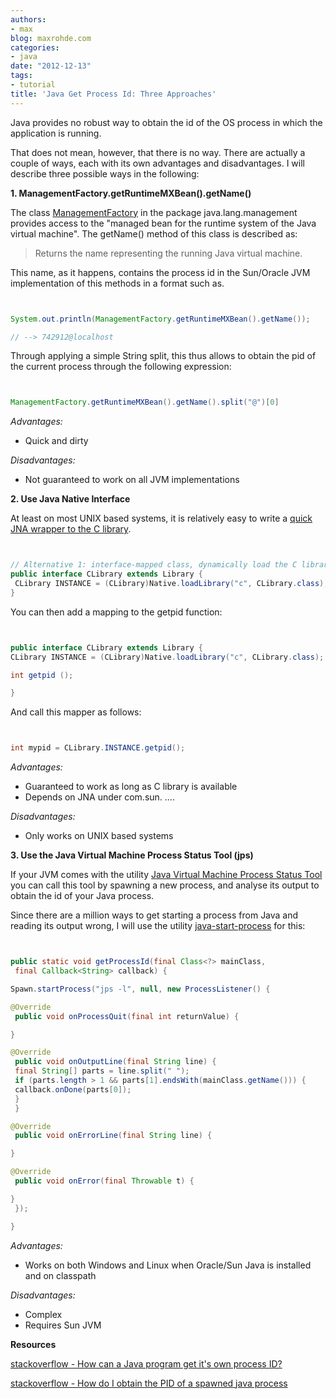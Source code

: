 ```yaml
---
authors:
- max
blog: maxrohde.com
categories:
- java
date: "2012-12-13"
tags:
- tutorial
title: 'Java Get Process Id: Three Approaches'
---
```


Java provides no robust way to obtain the id of the OS process in which the application is running.

That does not mean, however, that there is no way. There are actually a couple of ways, each with its own advantages and disadvantages. I will describe three possible ways in the following:

**1\. ManagementFactory.getRuntimeMXBean().getName()**

The class [ManagementFactory](http://docs.oracle.com/javase/6/docs/api/java/lang/management/ManagementFactory.html) in the package java.lang.management provides access to the "managed bean for the runtime system of the Java virtual machine". The getName() method of this class is described as:

> Returns the name representing the running Java virtual machine.

This name, as it happens, contains the process id in the Sun/Oracle JVM implementation of this methods in a format such as.

```java


System.out.println(ManagementFactory.getRuntimeMXBean().getName());

// --> 742912@localhost

```

Through applying a simple String split, this thus allows to obtain the pid of the current process through the following expression:

```java


ManagementFactory.getRuntimeMXBean().getName().split("@")[0]

```

_Advantages:_

- Quick and dirty

_Disadvantages:_

- Not guaranteed to work on all JVM implementations

**2\. Use Java Native Interface**

At least on most UNIX based systems, it is relatively easy to write a [quick JNA wrapper to the C library](http://jna.java.net/javadoc/overview-summary.html#library-mapping).

```java


// Alternative 1: interface-mapped class, dynamically load the C library
public interface CLibrary extends Library {
 CLibrary INSTANCE = (CLibrary)Native.loadLibrary("c", CLibrary.class);
}

```

You can then add a mapping to the getpid function:

```java


public interface CLibrary extends Library {
CLibrary INSTANCE = (CLibrary)Native.loadLibrary("c", CLibrary.class);

int getpid ();

}

```

And call this mapper as follows:

```java


int mypid = CLibrary.INSTANCE.getpid();

```

_Advantages:_

- Guaranteed to work as long as C library is available
- Depends on JNA under com.sun. ....

_Disadvantages:_

- Only works on UNIX based systems

**3\. Use the Java Virtual Machine Process Status Tool (jps)**

If your JVM comes with the utility [Java Virtual Machine Process Status Tool](http://docs.oracle.com/javase/1.5.0/docs/tooldocs/share/jps.html) you can call this tool by spawning a new process, and analyse its output to obtain the id of your Java process.

Since there are a million ways to get starting a process from Java and reading its output wrong, I will use the utility [java-start-process](https://github.com/mxro/java-start-process) for this:

```java


public static void getProcessId(final Class<?> mainClass,
 final Callback<String> callback) {

Spawn.startProcess("jps -l", null, new ProcessListener() {

@Override
 public void onProcessQuit(final int returnValue) {

}

@Override
 public void onOutputLine(final String line) {
 final String[] parts = line.split(" ");
 if (parts.length > 1 && parts[1].endsWith(mainClass.getName())) {
 callback.onDone(parts[0]);
 }
 }

@Override
 public void onErrorLine(final String line) {

}

@Override
 public void onError(final Throwable t) {

}
 });

}

```

_Advantages:_

- Works on both Windows and Linux when Oracle/Sun Java is installed and on classpath

_Disadvantages:_

- Complex
- Requires Sun JVM

**Resources**

[stackoverflow - How can a Java program get it's own process ID?](http://stackoverflow.com/questions/35842/how-can-a-java-program-get-its-own-process-id)

[stackoverflow - How do I obtain the PID of a spawned java process](http://stackoverflow.com/questions/7834270/how-do-i-obtain-the-pid-of-a-spawned-java-process)

[](http://stackoverflow.com/questions/7834270/how-do-i-obtain-the-pid-of-a-spawned-java-process)